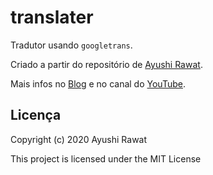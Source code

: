 # translater

Tradutor usando `googletrans`.

Criado a partir do repositório de [Ayushi Rawat](https://github.com/ayushi7rawat/Youtube-Projects/tree/master/Build%20a%20translater).

Mais infos no [Blog](https://ayushirawat.com/build-a-translator-using-python) e no canal do [YouTube](https://youtu.be/pPvhIj7WUnY).

## Licença

Copyright (c) 2020 Ayushi Rawat

This project is licensed under the MIT License
